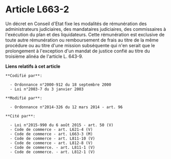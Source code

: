 # Article L663-2

Un décret en Conseil d'Etat fixe les modalités de rémunération des administrateurs judiciaires, des mandataires judiciaires,
des commissaires à l'exécution du plan et des liquidateurs. Cette rémunération est exclusive de toute autre rémunération ou
remboursement de frais au titre de la même procédure ou au titre d'une mission subséquente qui n'en serait que le
prolongement à l'exception d'un mandat de justice confié au titre du troisième alinéa de l'article L. 643-9.

**Liens relatifs à cet article**

	**Codifié par**:

	  - Ordonnance n°2000-912 du 18 septembre 2000
	  - Loi n°2003-7 du 3 janvier 2003

	**Modifié par**:

	  - Ordonnance n°2014-326 du 12 mars 2014 - art. 96

	**Cité par**:

	  - Loi n°2015-990 du 6 août 2015 - art. 50 (V)
	  - Code de commerce - art. L621-4 (V)
	  - Code de commerce - art. L663-3 (M)
	  - Code de commerce - art. L811-10 (V)
	  - Code de commerce - art. L812-8 (V)
	  - Code de commerce. - art. L811-1 (V)
	  - Code de commerce. - art. L812-1 (V)
